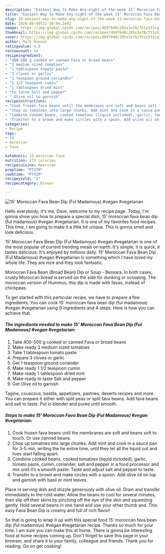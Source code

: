 ```yaml
---
description: "Easiest Way to Make Any-night-of-the-week 15’ Moroccan Fava Bean Dip (Ful Madamous) #vegan #vegetarian"
title: "Easiest Way to Make Any-night-of-the-week 15’ Moroccan Fava Bean Dip (Ful Madamous) #vegan #vegetarian"
slug: 32-easiest-way-to-make-any-night-of-the-week-15-moroccan-fava-bean-dip-ful-madamous-vegan-vegetarian
date: 2020-08-09T22:50:04.244Z
image: https://img-global.cpcdn.com/recipes/d697640c285e1e78/751x532cq70/15-moroccan-fava-bean-dip-ful-madamous-vegan-vegetarian-recipe-main-photo.jpg
thumbnail: https://img-global.cpcdn.com/recipes/d697640c285e1e78/751x532cq70/15-moroccan-fava-bean-dip-ful-madamous-vegan-vegetarian-recipe-main-photo.jpg
cover: https://img-global.cpcdn.com/recipes/d697640c285e1e78/751x532cq70/15-moroccan-fava-bean-dip-ful-madamous-vegan-vegetarian-recipe-main-photo.jpg
author: Mark Hanson
ratingvalue: 4.9
reviewcount: 14
recipeingredient:
- "400-500 g cooked or canned Fava or broad beans"
- "3 medium sized tomatoes"
- "1 tablespoon tomato paste"
- "3 cloves or garlic"
- "1 teaspoon ground coriander"
- "1 1/2 teaspoon cumin"
- "1 tablespoon dried mint"
- "to taste Salt and pepper"
- " Olive oil to garnish"
recipeinstructions:
- "Cook frozen fava beans until the membranes are soft and beans soft to touch. Or use canned beans."
- "Chop up tomatoes into large chunks. Add mint and cook in a sauce pan for 3-5 min, writing the he entire time, until they let all the liquid out and lives start falling apart."
- "Combine cooked beans, cooked tomatoes (liquid included), garlic, tomato paste, cumin, coriander, salt and pepper in a food processor and mix until it’s a smooth paste. Taste and adjust salt and pepper to taste."
- "Transfer to a brown and make circles with a spoon. Add olive oil on top and garnish with basil or mint leaves."
categories:
- Recipe
tags:
- 15
- moroccan
- fava

katakunci: 15 moroccan fava 
nutrition: 173 calories
recipecuisine: American
preptime: "PT37M"
cooktime: "PT41M"
recipeyield: "1"
recipecategory: Dinner

---
```



![15’ Moroccan Fava Bean Dip (Ful Madamous) #vegan #vegetarian](https://img-global.cpcdn.com/recipes/d697640c285e1e78/751x532cq70/15-moroccan-fava-bean-dip-ful-madamous-vegan-vegetarian-recipe-main-photo.jpg)

Hello everybody, it's me, Dave, welcome to my recipe page. Today, I'm gonna show you how to prepare a special dish, 15’ moroccan fava bean dip (ful madamous) #vegan #vegetarian. It is one of my favorites food recipes. This time, I am going to make it a little bit unique. This is gonna smell and look delicious.

15’ Moroccan Fava Bean Dip (Ful Madamous) #vegan #vegetarian is one of the most popular of current trending meals on earth. It's simple, it is quick, it tastes delicious. It's enjoyed by millions daily. 15’ Moroccan Fava Bean Dip (Ful Madamous) #vegan #vegetarian is something which I have loved my whole life. They are nice and they look fantastic.

Moroccan Fava Bean (Broad Bean) Dip or Soup - Bessara. In both cases, crusty Moroccan bread is served on the side for dunking or scooping. The moroccan version of Hummus, this dip is made with favas, instead of chickpeas.


To get started with this particular recipe, we have to prepare a few ingredients. You can cook 15’ moroccan fava bean dip (ful madamous) #vegan #vegetarian using 9 ingredients and 4 steps. Here is how you can achieve that.

<!--inarticleads1-->

##### The ingredients needed to make 15’ Moroccan Fava Bean Dip (Ful Madamous) #vegan #vegetarian:

1. Take 400-500 g cooked or canned Fava or broad beans
1. Make ready 3 medium sized tomatoes
1. Take 1 tablespoon tomato paste
1. Prepare 3 cloves or garlic
1. Get 1 teaspoon ground coriander
1. Make ready 1 1/2 teaspoon cumin
1. Make ready 1 tablespoon dried mint
1. Make ready to taste Salt and pepper
1. Get  Olive oil to garnish


Tagine, couscous, bastila, appetizers, pastries, deserts recipes and more. You can prepare it either with split peas or split fava beans. Add fava beans and salt to taste. Put in blender and puree until smooth. 

<!--inarticleads2-->

##### Steps to make 15’ Moroccan Fava Bean Dip (Ful Madamous) #vegan #vegetarian:

1. Cook frozen fava beans until the membranes are soft and beans soft to touch. Or use canned beans.
1. Chop up tomatoes into large chunks. Add mint and cook in a sauce pan for 3-5 min, writing the he entire time, until they let all the liquid out and lives start falling apart.
1. Combine cooked beans, cooked tomatoes (liquid included), garlic, tomato paste, cumin, coriander, salt and pepper in a food processor and mix until it’s a smooth paste. Taste and adjust salt and pepper to taste.
1. Transfer to a brown and make circles with a spoon. Add olive oil on top and garnish with basil or mint leaves.


Place in serving dish and drizzle generously with olive oil. Drain and transfer immediately to the cold water. Allow the beans to cool for several minutes, then slip off their skins by pinching off the eye of the skin and squeezing gently. Hold several beans in one hand and use your other thumb and. This easy Fava Bean Dip is creamy and full of rich flavor! 

So that is going to wrap it up with this special food 15’ moroccan fava bean dip (ful madamous) #vegan #vegetarian recipe. Thanks so much for your time. I am sure you can make this at home. There is gonna be interesting food at home recipes coming up. Don't forget to save this page in your browser, and share it to your family, colleague and friends. Thank you for reading. Go on get cooking!
